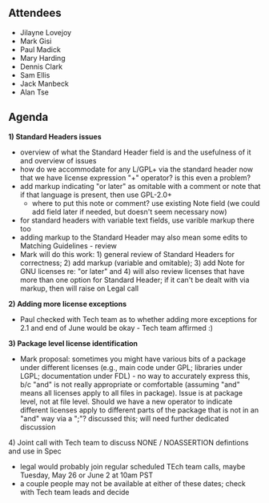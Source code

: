 ## Attendees

  - Jilayne Lovejoy
  - Mark Gisi
  - Paul Madick
  - Mary Harding
  - Dennis Clark
  - Sam Ellis
  - Jack Manbeck
  - Alan Tse

## Agenda

**1) Standard Headers issues**

  - overview of what the Standard Header field is and the usefulness of
    it and overview of issues
  - how do we accommodate for any L/GPL+ via the standard header now
    that we have license expression "+" operator? is this even a
    problem?
  - add markup indicating "or later" as omitable with a comment or note
    that if that language is present, then use GPL-2.0+
      - where to put this note or comment? use existing Note field (we
        could add field later if needed, but doesn't seem necessary now)
  - for standard headers with variable text fields, use varible markup
    there too
  - adding markup to the Standard Header may also mean some edits to
    Matching Guidelines - review
  - Mark will do this work: 1) general review of Standard Headers for
    correctness; 2) add markup (variable and omitable); 3) add Note for
    GNU licenses re: "or later" and 4) will also review licenses that
    have more than one option for Standard Header; if it can't be dealt
    with via markup, then will raise on Legal call

**2) Adding more license exceptions**

  - Paul checked with Tech team as to whether adding more exceptions for
    2.1 and end of June would be okay - Tech team affirmed :)

**3) Package level license identification**

  - Mark proposal: sometimes you might have various bits of a package
    under different licenses (e.g., main code under GPL; libraries under
    LGPL; documentation under FDL) - no way to accurately express this,
    b/c "and" is not really appropriate or comfortable (assuming "and"
    means all licenses apply to all files in package). Issue is at
    package level, not at file level. Should we have a new operator to
    indicate different licenses apply to different parts of the package
    that is not in an "and" way via a ";"? discussed this; will need
    further dedicated discussion

4\) Joint call with Tech team to discuss NONE / NOASSERTION defintions
and use in Spec

  - legal would probably join regular scheduled TEch team calls, maybe
    Tuesday, May 26 or June 2 at 10am PST
  - a couple people may not be available at either of these dates; check
    with Tech team leads and decide
